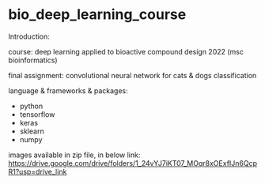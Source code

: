 # bio_deep_learning_course

Introduction:

course: deep learning applied to bioactive compound design 2022 (msc bioinformatics)

final assignment: convolutional neural network for cats & dogs classification

language & frameworks & packages:
- python
- tensorflow
- keras
- sklearn
- numpy

images available in zip file, in below link:
https://drive.google.com/drive/folders/1_24vYJ7iKT07_MOqr8xOExfIJn6QcpR1?usp=drive_link



